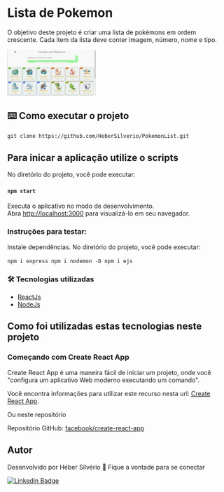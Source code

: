 # Lista de Pokemon

O  objetivo deste projeto é criar uma lista de pokémons em ordem crescente. Cada item da lista deve conter imagem, número, nome e tipo.

<a target="_blank" rel="noopener noreferrer" href="https://github.com/HeberSilverio/PokemonList/blob/main/src/assets/GifPokemonList.gif">
    <img src="https://github.com/HeberSilverio/PokemonList/blob/main/src/assets/GifPokemonList.gif" alt="ListaPokemon" style="max-width: 40%;">
</a> </br>

## ⌨️ Como executar o projeto
``` Clonando o repositório
git clone https://github.com/HeberSilverio/PokemonList.git

```

## Para inicar a aplicação utilize o scripts 

No diretório do projeto, você pode executar:

#### `npm start`

Executa o aplicativo no modo de desenvolvimento.\
Abra [http://localhost:3000](http://localhost:3000) para visualizá-lo em seu navegador.

### Instruções para testar: 

Instale dependências. No diretório do projeto, você pode executar:

`npm i express npm i nodemon -D npm i ejs`


### 🛠️ Tecnologias utilizadas
* <a href="https://pt-br.reactjs.org/" rel="nofollow">ReactJs</a>
* <a href="https://nodejs.org/en/" rel="nofollow">NodeJs</a>

## Como foi utilizadas estas tecnologias neste projeto

### Começando com Create React App

Create React App é uma maneira fácil de iniciar um projeto, onde você "configura um aplicativo Web moderno executando um comando".

Você encontra informações para utilizar este recurso nesta url: 
[Create React App](https://create-react-app.dev/).

Ou neste repositório

Repositório GitHub: [facebook/create-react-app](https://github.com/facebook/create-react-app)


## Autor
Desenvolvido por Héber Silvério 👋 Fique a vontade para se conectar

<a href="https://www.linkedin.com/in/hebersilverio/" rel="nofollow"><img src="https://camo.githubusercontent.com/c93fed3759c4a34198be7edef401a101e9454245/68747470733a2f2f696d672e736869656c64732e696f2f62616467652f6c696e6b6564696e2d2532333030373742352e7376673f267374796c653d666f722d7468652d6261646765266c6f676f3d6c696e6b6564696e266c6f676f436f6c6f723d7768697465266c696e6b3d68747470733a2f2f7777772e6c696e6b6564696e2e636f6d2f696e2f6d617263696c696f636f72726569612f" alt="Linkedin Badge" data-canonical-src="https://img.shields.io/badge/linkedin-%230077B5.svg?&amp;style=for-the-badge&amp;logo=linkedin&amp;logoColor=white&amp;link=https://www.linkedin.com/in/hebersilverio/" style="max-width:100%;"></a>